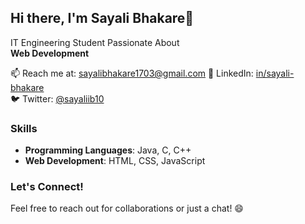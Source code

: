 ## Hi there, I'm Sayali Bhakare👋

IT Engineering Student Passionate About  
**Web Development** 

📫 Reach me at: [sayalibhakare1703@gmail.com](mailto:sayalibhakare1703@gmail.com) 
💼 LinkedIn: [in/sayali-bhakare](https://www.linkedin.com/in/sayali-bhakare)  
🐦 Twitter: [@sayaliib10](https://twitter.com/sayaliib10)

### Skills
- **Programming Languages**: Java, C, C++
- **Web Development**: HTML, CSS, JavaScript

### Let's Connect!
Feel free to reach out for collaborations or just a chat! 😄

